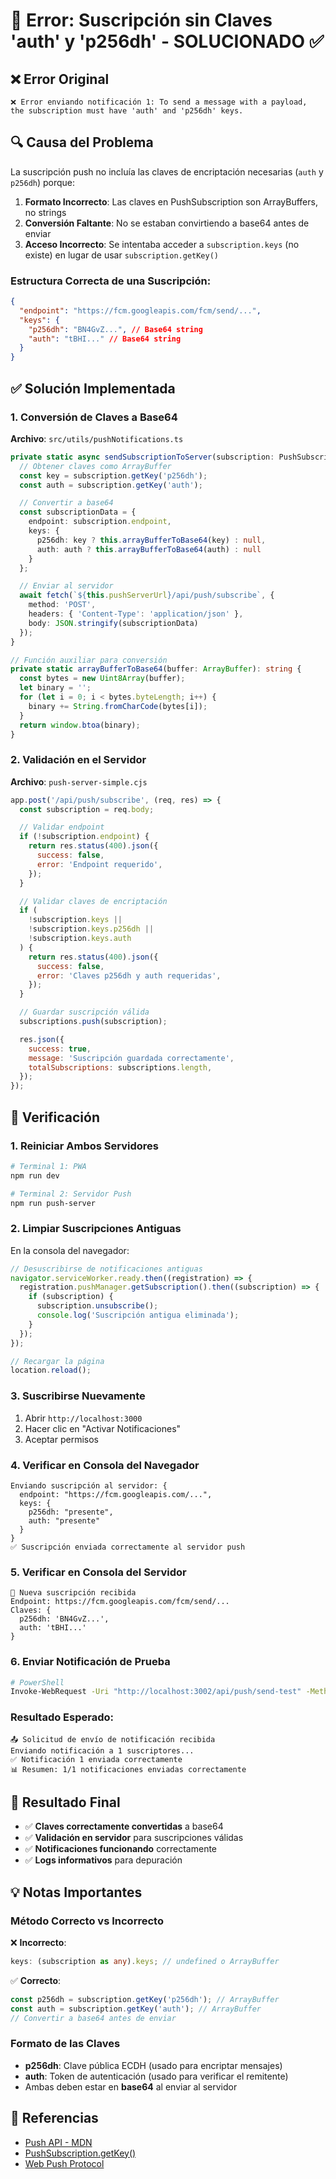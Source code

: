 # 🔧 Error: Suscripción sin Claves 'auth' y 'p256dh' - SOLUCIONADO ✅

## ❌ Error Original

```
❌ Error enviando notificación 1: To send a message with a payload,
the subscription must have 'auth' and 'p256dh' keys.
```

## 🔍 Causa del Problema

La suscripción push no incluía las claves de encriptación necesarias (`auth` y `p256dh`) porque:

1. **Formato Incorrecto**: Las claves en PushSubscription son ArrayBuffers, no strings
2. **Conversión Faltante**: No se estaban convirtiendo a base64 antes de enviar
3. **Acceso Incorrecto**: Se intentaba acceder a `subscription.keys` (no existe) en lugar de usar `subscription.getKey()`

### Estructura Correcta de una Suscripción:

```json
{
  "endpoint": "https://fcm.googleapis.com/fcm/send/...",
  "keys": {
    "p256dh": "BN4GvZ...", // Base64 string
    "auth": "tBHI..." // Base64 string
  }
}
```

## ✅ Solución Implementada

### 1. Conversión de Claves a Base64

**Archivo**: `src/utils/pushNotifications.ts`

```typescript
private static async sendSubscriptionToServer(subscription: PushSubscription): Promise<void> {
  // Obtener claves como ArrayBuffer
  const key = subscription.getKey('p256dh');
  const auth = subscription.getKey('auth');

  // Convertir a base64
  const subscriptionData = {
    endpoint: subscription.endpoint,
    keys: {
      p256dh: key ? this.arrayBufferToBase64(key) : null,
      auth: auth ? this.arrayBufferToBase64(auth) : null
    }
  };

  // Enviar al servidor
  await fetch(`${this.pushServerUrl}/api/push/subscribe`, {
    method: 'POST',
    headers: { 'Content-Type': 'application/json' },
    body: JSON.stringify(subscriptionData)
  });
}

// Función auxiliar para conversión
private static arrayBufferToBase64(buffer: ArrayBuffer): string {
  const bytes = new Uint8Array(buffer);
  let binary = '';
  for (let i = 0; i < bytes.byteLength; i++) {
    binary += String.fromCharCode(bytes[i]);
  }
  return window.btoa(binary);
}
```

### 2. Validación en el Servidor

**Archivo**: `push-server-simple.cjs`

```javascript
app.post('/api/push/subscribe', (req, res) => {
  const subscription = req.body;

  // Validar endpoint
  if (!subscription.endpoint) {
    return res.status(400).json({
      success: false,
      error: 'Endpoint requerido',
    });
  }

  // Validar claves de encriptación
  if (
    !subscription.keys ||
    !subscription.keys.p256dh ||
    !subscription.keys.auth
  ) {
    return res.status(400).json({
      success: false,
      error: 'Claves p256dh y auth requeridas',
    });
  }

  // Guardar suscripción válida
  subscriptions.push(subscription);

  res.json({
    success: true,
    message: 'Suscripción guardada correctamente',
    totalSubscriptions: subscriptions.length,
  });
});
```

## 🧪 Verificación

### 1. Reiniciar Ambos Servidores

```bash
# Terminal 1: PWA
npm run dev

# Terminal 2: Servidor Push
npm run push-server
```

### 2. Limpiar Suscripciones Antiguas

En la consola del navegador:

```javascript
// Desuscribirse de notificaciones antiguas
navigator.serviceWorker.ready.then((registration) => {
  registration.pushManager.getSubscription().then((subscription) => {
    if (subscription) {
      subscription.unsubscribe();
      console.log('Suscripción antigua eliminada');
    }
  });
});

// Recargar la página
location.reload();
```

### 3. Suscribirse Nuevamente

1. Abrir `http://localhost:3000`
2. Hacer clic en "Activar Notificaciones"
3. Aceptar permisos

### 4. Verificar en Consola del Navegador

```
Enviando suscripción al servidor: {
  endpoint: "https://fcm.googleapis.com/...",
  keys: {
    p256dh: "presente",
    auth: "presente"
  }
}
✅ Suscripción enviada correctamente al servidor push
```

### 5. Verificar en Consola del Servidor

```
🔔 Nueva suscripción recibida
Endpoint: https://fcm.googleapis.com/fcm/send/...
Claves: {
  p256dh: 'BN4GvZ...',
  auth: 'tBHI...'
}
```

### 6. Enviar Notificación de Prueba

```bash
# PowerShell
Invoke-WebRequest -Uri "http://localhost:3002/api/push/send-test" -Method POST
```

### Resultado Esperado:

```
📤 Solicitud de envío de notificación recibida
Enviando notificación a 1 suscriptores...
✅ Notificación 1 enviada correctamente
📊 Resumen: 1/1 notificaciones enviadas correctamente
```

## 🎯 Resultado Final

- ✅ **Claves correctamente convertidas** a base64
- ✅ **Validación en servidor** para suscripciones válidas
- ✅ **Notificaciones funcionando** correctamente
- ✅ **Logs informativos** para depuración

## 💡 Notas Importantes

### Método Correcto vs Incorrecto

❌ **Incorrecto**:

```typescript
keys: (subscription as any).keys; // undefined o ArrayBuffer
```

✅ **Correcto**:

```typescript
const p256dh = subscription.getKey('p256dh'); // ArrayBuffer
const auth = subscription.getKey('auth'); // ArrayBuffer
// Convertir a base64 antes de enviar
```

### Formato de las Claves

- **p256dh**: Clave pública ECDH (usado para encriptar mensajes)
- **auth**: Token de autenticación (usado para verificar el remitente)
- Ambas deben estar en **base64** al enviar al servidor

## 🔗 Referencias

- [Push API - MDN](https://developer.mozilla.org/en-US/docs/Web/API/Push_API)
- [PushSubscription.getKey()](https://developer.mozilla.org/en-US/docs/Web/API/PushSubscription/getKey)
- [Web Push Protocol](https://datatracker.ietf.org/doc/html/rfc8030)

